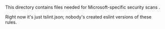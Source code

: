 This directory contains files needed for Microsoft-specific security scans .

Right now it's just tslint.json; nobody's created eslint versions of these rules.
